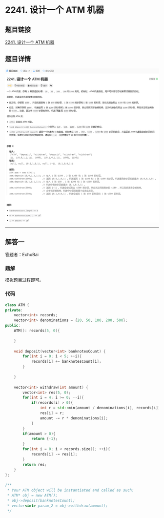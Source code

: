 # 2241. 设计一个 ATM 机器
## 题目链接  
[2241. 设计一个 ATM 机器](https://leetcode.cn/problems/design-an-atm-machine/description/?envType=daily-question&envId=2025-01-05)
## 题目详情
![题目图片](Img/2241.png)

***
## 解答一
答题者：EchoBai

### 题解
模拟题目过程即可。

### 代码
``` cpp
class ATM {
private:
    vector<int> records;
    vector<int> denominations = {20, 50, 100, 200, 500}; 
public:
    ATM(): records(5, 0){
        
    }
    
    void deposit(vector<int> banknotesCount) {
        for(int i = 0; i < 5; ++i){
            records[i] += banknotesCount[i];
        }
        
    }
    
    vector<int> withdraw(int amount) {
        vector<int> res(5, 0);
        for(int i = 4; i >= 0; --i){
            if(records[i] > 0){
                int r = std::min(amount / denominations[i], records[i]);
                res[i] = r;
                amount -= r * denominations[i];
            }
        }
        if(amount > 0){
            return {-1};
        }
        for(int i = 0; i < records.size(); ++i){
            records[i] -= res[i];
        }
        return res;
    }
};

/**
 * Your ATM object will be instantiated and called as such:
 * ATM* obj = new ATM();
 * obj->deposit(banknotesCount);
 * vector<int> param_2 = obj->withdraw(amount);
 */
```
